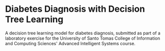 # Diabetes Diagnosis with Decision Tree Learning
A decision tree learning model for diabetes diagnosis, submitted as part of a laboratory exercise for the University of Santo Tomas College of Information and Computing Sciences' Advanced Intelligent Systems course.
